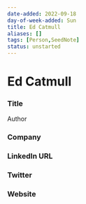```yaml
---
date-added: 2022-09-18
day-of-week-added: Sun
title: Ed Catmull
aliases: []
tags: [Person,SeedNote]
status: unstarted
---
```


# Ed Catmull

### Title
Author

### Company


### LinkedIn URL


### Twitter


### Website






